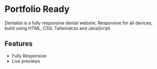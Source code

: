# Portfolio Ready
Dentalist is a fully responsive dental website, Responsive for all devices, build using HTML, CSS, Tailwindcss and JavaScript.

## Features
- Fully Responsive
- Live previews

